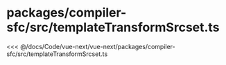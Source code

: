 # packages/compiler-sfc/src/templateTransformSrcset.ts

<<< @/docs/Code/vue-next/vue-next/packages/compiler-sfc/src/templateTransformSrcset.ts
